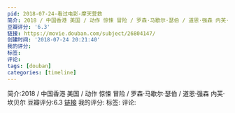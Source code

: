 ```yaml
---
pid: 2018-07-24-看过电影-摩天营救
简介: 2018 / 中国香港 美国 / 动作 惊悚 冒险 / 罗森·马歇尔·瑟伯 / 道恩·强森 内芙·坎贝尔
豆瓣评分: '6.3'
链接: https://movie.douban.com/subject/26804147/
创建时间: '2018-07-24 20:21:40'
我的评分:
标签:
评论:
tags: [douban]
categories: [timeline]
---
```

简介:2018 / 中国香港 美国 / 动作 惊悚 冒险 / 罗森·马歇尔·瑟伯 / 道恩·强森 内芙·坎贝尔
豆瓣评分:6.3
[链接](https://movie.douban.com/subject/26804147/)
我的评分:
标签:
评论:
